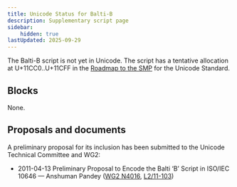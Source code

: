 ```yaml
---
title: Unicode Status for Balti-B
description: Supplementary script page
sidebar:
    hidden: true
lastUpdated: 2025-09-29
---
```


The Balti-B script is not yet in Unicode. The script has a tentative allocation at U+11CC0..U+11CFF in the [Roadmap to the SMP](http://www.unicode.org/roadmaps/smp/) for the Unicode Standard.

## Blocks

None.

## Proposals and documents

A preliminary proposal for its inclusion has been submitted to the Unicode Technical Committee and WG2:
- 2011-04-13 Preliminary Proposal to Encode the Balti ‘B’ Script in ISO/IEC 10646 — Anshuman Pandey ([WG2 N4016](https://www.unicode.org/wg2/docs/n4016.pdf), [L2/11-103](http://www.unicode.org/cgi-bin/GetMatchingDocs.pl?L2/11-103))
